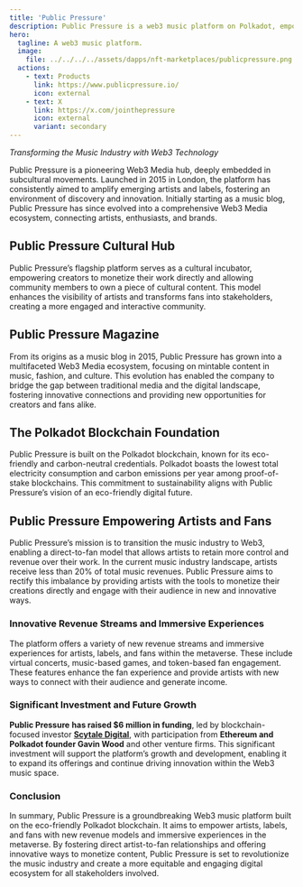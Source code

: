 ```yaml
---
title: 'Public Pressure'
description: Public Pressure is a web3 music platform on Polkadot, empowering artists and fans with innovative revenue models and immersive experiences.
hero:
  tagline: A web3 music platform.
  image: 
    file: ../../../../assets/dapps/nft-marketplaces/publicpressure.png
  actions:
    - text: Products
      link: https://www.publicpressure.io/
      icon: external
    - text: X
      link: https://x.com/jointhepressure
      icon: external
      variant: secondary
---
```


*Transforming the Music Industry with Web3 Technology*

Public Pressure is a pioneering Web3 Media hub, deeply embedded in subcultural movements. Launched in 2015 in London, the platform has consistently aimed to amplify emerging artists and labels, fostering an environment of discovery and innovation. Initially starting as a music blog, Public Pressure has since evolved into a comprehensive Web3 Media ecosystem, connecting artists, enthusiasts, and brands.

## Public Pressure Cultural Hub

Public Pressure’s flagship platform serves as a cultural incubator, empowering creators to monetize their work directly and allowing community members to own a piece of cultural content. This model enhances the visibility of artists and transforms fans into stakeholders, creating a more engaged and interactive community.

## Public Pressure Magazine

From its origins as a music blog in 2015, Public Pressure has grown into a multifaceted Web3 Media ecosystem, focusing on mintable content in music, fashion, and culture. This evolution has enabled the company to bridge the gap between traditional media and the digital landscape, fostering innovative connections and providing new opportunities for creators and fans alike.

## The Polkadot Blockchain Foundation

Public Pressure is built on the Polkadot blockchain, known for its eco-friendly and carbon-neutral credentials. Polkadot boasts the lowest total electricity consumption and carbon emissions per year among proof-of-stake blockchains. This commitment to sustainability aligns with Public Pressure’s vision of an eco-friendly digital future.

## Public Pressure Empowering Artists and Fans

Public Pressure’s mission is to transition the music industry to Web3, enabling a direct-to-fan model that allows artists to retain more control and revenue over their work. In the current music industry landscape, artists receive less than 20% of total music revenues. Public Pressure aims to rectify this imbalance by providing artists with the tools to monetize their creations directly and engage with their audience in new and innovative ways.

### **Innovative Revenue Streams and Immersive Experiences**

The platform offers a variety of new revenue streams and immersive experiences for artists, labels, and fans within the metaverse. These include virtual concerts, music-based games, and token-based fan engagement. These features enhance the fan experience and provide artists with new ways to connect with their audience and generate income.

### **Significant Investment and Future Growth**

**Public Pressure** **has raised $6 million in funding**, led by blockchain-focused investor [**Scytale Digital**](https://dablock.com/ecosystem/scytale-digital/), with participation from **Ethereum and Polkadot founder Gavin Wood** and other venture firms. This significant investment will support the platform’s growth and development, enabling it to expand its offerings and continue driving innovation within the Web3 music space.

### **Conclusion**

In summary, Public Pressure is a groundbreaking Web3 music platform built on the eco-friendly Polkadot blockchain. It aims to empower artists, labels, and fans with new revenue models and immersive experiences in the metaverse. By fostering direct artist-to-fan relationships and offering innovative ways to monetize content, Public Pressure is set to revolutionize the music industry and create a more equitable and engaging digital ecosystem for all stakeholders involved.
